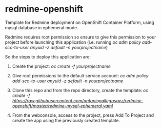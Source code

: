 # redmine-openshift
Template for Redmine deployment on OpenShift Container Platform, using mysql database in ephemeral mode.

Redmine requires root permission so ensure to give this permission to your project before launching this application (i.e. running *oc adm policy add-scc-to-user anyuid -z default -n yourprojectname*)

So the steps to deploy this application are:

1. Create the project: *oc create -f yourprojectname*

2. Give root permissions to the default service account: *oc adm policy add-scc-to-user anyuid -z default -n yourprojectname*

3. Clone this repo and from the repo directory, create the template:
   *oc create -f https://raw.githubusercontent.com/antoniogallegosaez/redmine-openshift/master/redmine-mysql-ephemeral.yaml*

4. From the webconsole, access to the project, press Add To Project and create the app using the previously created template.
